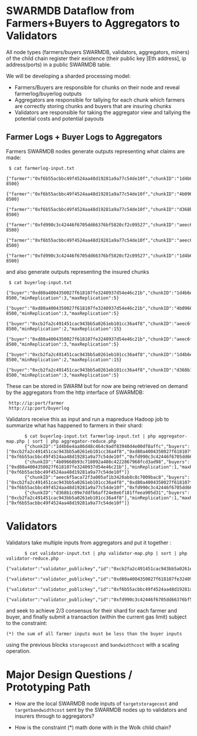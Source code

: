 

# SWARMDB Dataflow from Farmers+Buyers to Aggregators to Validators

All node types (farmers/buyers SWARMDB, validators, aggregators, miners) of the child chain register their existence (their public key [Eth address], ip address/ports) in a public SWARMDB table.

We will be developing a sharded processing model:
* Farmers/Buyers are responsible for chunks on their node and reveal farmerlog/buyerlog outputs
* Aggregators are responsible for tallying for each chunk which farmers are correctly storing chunks and buyers that are insuring chunks
* Validators are responsible for taking the aggregator view and tallying the potential costs and potential payouts 

## Farmer Logs + Buyer Logs to Aggregators

Farmers SWARMDB nodes generate outputs representing what claims are made:

     $ cat farmerlog-input.txt
     {"farmer":"0xf6b55acbbc49f4524aa48d19281a9a77c54de10f","chunkID":"1d4b6e4aa86d48c464c9adf83940d4e00df8affc","ip":"127.0.0.1","port": 8500}
     {"farmer":"0xf6b55acbbc49f4524aa48d19281a9a77c54de10f","chunkID":"4b09668b93c718092a408c4222867968fcd3ad98","ip":"127.0.0.1","port": 8500}
     {"farmer":"0xf6b55acbbc49f4524aa48d19281a9a77c54de10f","chunkID":"d368b1c09e7ddfb6aff24e8e6f181ffeea905d31","ip":"127.0.0.1","port": 8500}
     {"farmer":"0xfd990c3c42446f6705dd66376bf5820cf2c09527","chunkID":"aeec6f5aca72f3a005af1b3420ab8c8c7009bac8","ip":"127.0.0.1","port": 8500}
     {"farmer":"0xf6b55acbbc49f4524aa48d19281a9a77c54de10f","chunkID":"aeec6f5aca72f3a005af1b3420ab8c8c7009bac8","ip":"127.0.0.1","port": 8500}
     {"farmer":"0xfd990c3c42446f6705dd66376bf5820cf2c09527","chunkID":"1d4b6e4aa86d48c464c9adf83940d4e00df8affc","ip":"127.0.0.1","port": 8500}

and also generate outputs representing the insured chunks

     $ cat buyerlog-input.txt
     {"buyer":"0xd80a4004350027f618107fe3240937d54e46c21b","chunkID":"1d4b6e4aa86d48c464c9adf83940d4e00df8affc","ip":"127.0.0.1","port": 8500,"minReplication":3,"maxReplication":5}
     {"buyer":"0xd80a4004350027f618107fe3240937d54e46c21b","chunkID":"4b09668b93c718092a408c4222867968fcd3ad98","ip":"127.0.0.1","port": 8500,"minReplication":3,"maxReplication":5}
     {"buyer":"0xcb2fa2c491451cac943bb5a0261eb101cc36a4f8","chunkID":"aeec6f5aca72f3a005af1b3420ab8c8c7009bac8","ip":"127.0.0.1","port": 8500,"minReplication":2,"maxReplication":15}
     {"buyer":"0xd80a4004350027f618107fe3240937d54e46c21b","chunkID":"aeec6f5aca72f3a005af1b3420ab8c8c7009bac8","ip":"127.0.0.1","port": 8500,"minReplication":3,"maxReplication":5}
     {"buyer":"0xcb2fa2c491451cac943bb5a0261eb101cc36a4f8","chunkID":"1d4b6e4aa86d48c464c9adf83940d4e00df8affc","ip":"127.0.0.1","port": 8500,"minReplication":2,"maxReplication":15}
     {"buyer":"0xcb2fa2c491451cac943bb5a0261eb101cc36a4f8","chunkID":"d368b1c09e7ddfb6aff24e8e6f181ffeea905d31","ip":"127.0.0.1","port": 8500,"minReplication":3,"maxReplication":5}

These can be stored in SWARM but for now are being retrieved on demand by the aggregators from the http interface of SWARMDB:

     http://ip:port/farmer
     http://ip:port/buyerlog

Validators receive this as input and run a mapreduce Hadoop job to summarize what has happened to farmers in their shard:

           $ cat buyerlog-input.txt farmerlog-input.txt | php aggregator-map.php | sort | php aggregator-reduce.php
           {"chunkID":"1d4b6e4aa86d48c464c9adf83940d4e00df8affc","buyers":["0xcb2fa2c491451cac943bb5a0261eb101cc36a4f8","0xd80a4004350027f618107fe3240937d54e46c21b"],"minReplication":1,"maxReplication":15,"farmers":["0xf6b55acbbc49f4524aa48d19281a9a77c54de10f","0xfd990c3c42446f6705dd66376bf5820cf2c09527"]}
           {"chunkID":"4b09668b93c718092a408c4222867968fcd3ad98","buyers":["0xd80a4004350027f618107fe3240937d54e46c21b"],"minReplication":1,"maxReplication":5,"farmers":["0xf6b55acbbc49f4524aa48d19281a9a77c54de10f"]}
           {"chunkID":"aeec6f5aca72f3a005af1b3420ab8c8c7009bac8","buyers":["0xcb2fa2c491451cac943bb5a0261eb101cc36a4f8","0xd80a4004350027f618107fe3240937d54e46c21b"],"minReplication":1,"maxReplication":15,"farmers":["0xf6b55acbbc49f4524aa48d19281a9a77c54de10f","0xfd990c3c42446f6705dd66376bf5820cf2c09527"]}
           {"chunkID":"d368b1c09e7ddfb6aff24e8e6f181ffeea905d31","buyers":["0xcb2fa2c491451cac943bb5a0261eb101cc36a4f8"],"minReplication":1,"maxReplication":5,"farmers":["0xf6b55acbbc49f4524aa48d19281a9a77c54de10f"]}

# Validators

Validators take multiple inputs from aggregators and put it together :

           $ cat validator-input.txt | php validator-map.php | sort | php validator-reduce.php 
           {"validator":"validator_publickey","id":"0xcb2fa2c491451cac943bb5a0261eb101cc36a4f8","b":3,"f":0}
           {"validator":"validator_publickey","id":"0xd80a4004350027f618107fe3240937d54e46c21b","b":1,"f":0}
           {"validator":"validator_publickey","id":"0xf6b55acbbc49f4524aa48d19281a9a77c54de10f","b":0,"f":4}
           {"validator":"validator_publickey","id":"0xfd990c3c42446f6705dd66376bf5820cf2c09527","b":0,"f":2}

and seek to achieve 2/3 consensus for their shard for each farmer and buyer, and finally submit a transaction (within the current gas limit) subject to the constraint:

    (*) the sum of all farmer inputs must be less than the buyer inputs

using the previous blocks `storagecost` and `bandwidthcost` with a scaling operation.

# Major Design Questions / Prototyping Path

* How are the local SWARMDB node inputs of `targetstoragecost` and `targetbandwidthcost` sent by the SWARMDB nodes up to validators and insurers through to aggregators?

* How is the constraint (*) math done with in the Wolk child chain?






